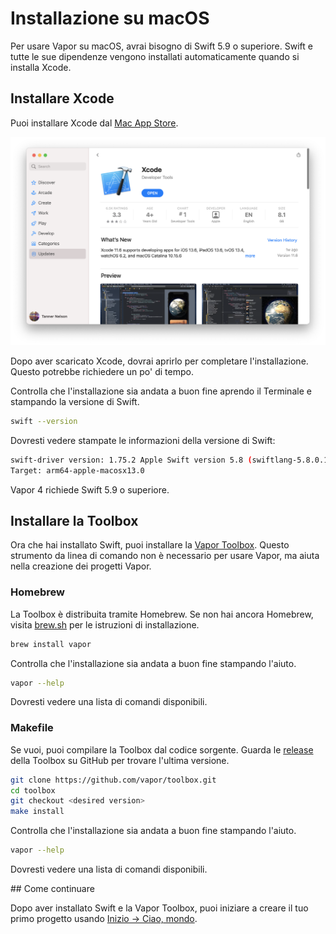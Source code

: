 # Installazione su macOS

Per usare Vapor su macOS, avrai bisogno di Swift 5.9 o superiore. Swift e tutte le sue dipendenze vengono installati automaticamente quando si installa Xcode.

## Installare Xcode

Puoi installare Xcode dal [Mac App Store](https://apps.apple.com/us/app/xcode/id497799835?mt=12).

![Xcode nel Mac App Store](../images/xcode-mac-app-store.png)

Dopo aver scaricato Xcode, dovrai aprirlo per completare l'installazione. Questo potrebbe richiedere un po' di tempo.

Controlla che l'installazione sia andata a buon fine aprendo il Terminale e stampando la versione di Swift.

```sh
swift --version
```

Dovresti vedere stampate le informazioni della versione di Swift:

```sh
swift-driver version: 1.75.2 Apple Swift version 5.8 (swiftlang-5.8.0.124.2 clang-1403.0.22.11.100)
Target: arm64-apple-macosx13.0
```

Vapor 4 richiede Swift 5.9 o superiore.

## Installare la Toolbox

Ora che hai installato Swift, puoi installare la [Vapor Toolbox](https://github.com/vapor/toolbox). Questo strumento da linea di comando non è necessario per usare Vapor, ma aiuta nella creazione dei progetti Vapor.

### Homebrew

La Toolbox è distribuita tramite Homebrew. Se non hai ancora Homebrew, visita <a href="https://brew.sh" target="_blank">brew.sh</a> per le istruzioni di installazione.

```sh
brew install vapor
```

Controlla che l'installazione sia andata a buon fine stampando l'aiuto.

```sh
vapor --help
```

Dovresti vedere una lista di comandi disponibili.

### Makefile

Se vuoi, puoi compilare la Toolbox dal codice sorgente. Guarda le <a href="https://github.com/vapor/toolbox/releases" target="_blank"> release </a> della Toolbox su GitHub per trovare l'ultima versione.

```sh
git clone https://github.com/vapor/toolbox.git
cd toolbox
git checkout <desired version>
make install
```

Controlla che l'installazione sia andata a buon fine stampando l'aiuto.

```sh
vapor --help
```

Dovresti vedere una lista di comandi disponibili.

## Come continuare

Dopo aver installato Swift e la Vapor Toolbox, puoi iniziare a creare il tuo primo progetto usando [Inizio &rarr; Ciao, mondo](../getting-started/hello-world.it.md).

